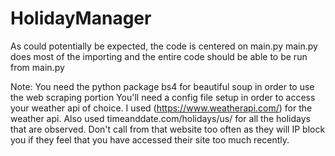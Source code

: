 # HolidayManager
As could potentially be expected, the code is centered on main.py
main.py does most of the importing and the entire code should be able to be run from main.py

Note:
 You need the python package bs4 for beautiful soup in order to use the web scraping portion
 You'll need a config file setup in order to access your weather api of choice.  I used (https://www.weatherapi.com/) for the weather api.
 Also used timeanddate.com/holidays/us/ for all the holidays that are observed.  Don't call from that website too often as they will IP 
 block you if they feel that you have accessed their site too much recently.
